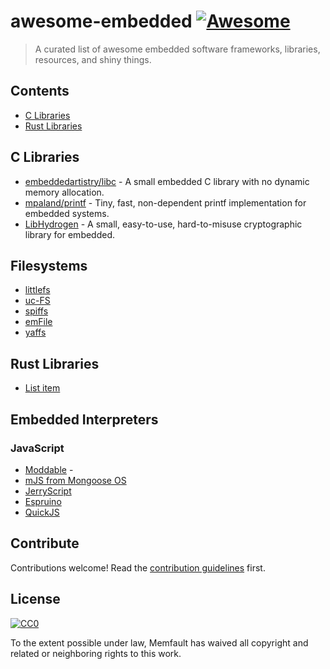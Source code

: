 # awesome-embedded [![Awesome](https://awesome.re/badge.svg)](https://awesome.re)

> A curated list of awesome embedded software frameworks, libraries, resources, and shiny things.


## Contents

- [C Libraries](#c-libraries)
- [Rust Libraries](#rust-libraries)


## C Libraries

- [embeddedartistry/libc](https://github.com/embeddedartistry/libc) - A small
  embedded C library with no dynamic memory allocation.
- [mpaland/printf](https://github.com/mpaland/printf) - Tiny, fast,
  non-dependent printf implementation for embedded systems.
- [LibHydrogen](https://github.com/jedisct1/libhydrogen) - A small, easy-to-use,
  hard-to-misuse cryptographic library for embedded.

## Filesystems

- [littlefs](https://github.com/ARMmbed/littlefs)
- [uc-FS](https://github.com/SiliconLabs/uC-FS)
- [spiffs](https://github.com/pellepl/spiffs)
- [emFile](https://www.segger.com/products/file-system/emfile/)
- [yaffs](https://yaffs.net/)

## Rust Libraries

- [List item](http://example.com)

## Embedded Interpreters

### JavaScript

- [Moddable](https://www.moddable.com/) - 
- [mJS from Mongoose OS](https://github.com/cesanta/mjs)
- [JerryScript](https://jerryscript.net/)
- [Espruino](https://www.espruino.com/)
- [QuickJS](https://bellard.org/quickjs/)

## Contribute

Contributions welcome! Read the [contribution guidelines](contributing.md) first.


## License

[![CC0](https://mirrors.creativecommons.org/presskit/buttons/88x31/svg/cc-zero.svg)](https://creativecommons.org/publicdomain/zero/1.0)

To the extent possible under law, Memfault has waived all copyright and
related or neighboring rights to this work.
